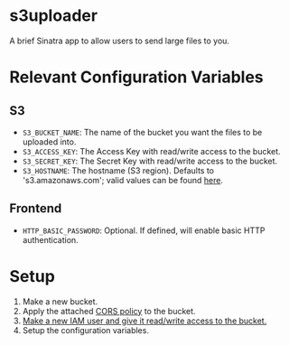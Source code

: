 s3uploader
==========

A brief Sinatra app to allow users to send large files to you.

Relevant Configuration Variables
================================

## S3

* `S3_BUCKET_NAME`: The name of the bucket you want the files to be uploaded into.
* `S3_ACCESS_KEY`: The Access Key with read/write access to the bucket.
* `S3_SECRET_KEY`: The Secret Key with read/write access to the bucket.
* `S3_HOSTNAME`: The hostname (S3 region). Defaults to 's3.amazonaws.com'; valid values can be found [here](http://docs.aws.amazon.com/general/latest/gr/rande.html#s3_region).

## Frontend

* `HTTP_BASIC_PASSWORD`: Optional. If defined, will enable basic HTTP authentication.

Setup
=====

1. Make a new bucket.
2. Apply the attached [CORS policy](crossdomain.xml) to the bucket.
3. [Make a new IAM user and give it read/write access to the bucket.](http://keita.flagship.cc/2013/07/amazon-iam-policy-s3-bucket/)
4. Setup the configuration variables.